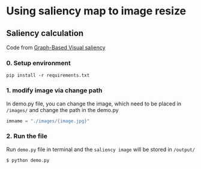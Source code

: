 # Using saliency map to image resize
## Saliency calculation
Code from [Graph-Based Visual saliency](https://github.com/shreelock/gbvs)
### 0. Setup environment
```console
pip install -r requirements.txt
```
### 1. modify image via change path
In demo.py file, you can change the image, which need to be placed in `/images/` and change the path in the demo.py
```python
imname = "./images/{image.jpg}"
```
### 2. Run the file
Run `demo.py` file in terminal and the `saliency image` will be stored in `/output/`
```console
$ python demo.py
```

